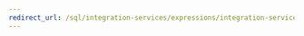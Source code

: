 ```yaml
--- 
redirect_url: /sql/integration-services/expressions/integration-services-ssis-expressions 
--- 
```

